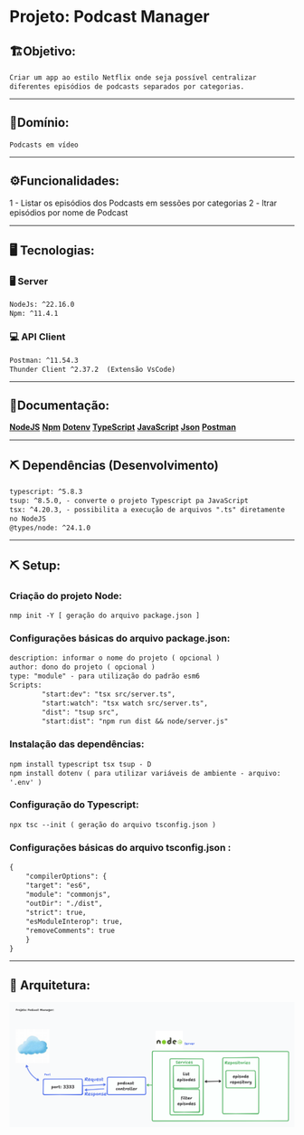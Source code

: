 # Projeto: Podcast Manager

## 🏗️Objetivo: 
    Criar um app ao estilo Netflix onde seja possível centralizar diferentes episódios de podcasts separados por categorias.
***
## 🧱Domínio: 
    Podcasts em vídeo
***

## ⚙️Funcionalidades: 
   1 - Listar os episódios dos Podcasts em sessões por categorias
   2 - ltrar episódios por nome de Podcast
***
## 🖥️ Tecnologias:

### 🖥️ Server
    NodeJs: ^22.16.0
    Npm: ^11.4.1
    
### 💻 API Client
    Postman: ^11.54.3
    Thunder Client ^2.37.2  (Extensão VsCode)

***
## 📒Documentação:
[**NodeJS**](https://nodejs.org/en/)
[**Npm**](https://www.npmjs.com/)
[**Dotenv**](https://www.npmjs.com/package/dotenv)
[**TypeScript**](https://www.typescriptlang.org/)
[**JavaScript**](https://developer.mozilla.org/pt-BR/docs/Web/JavaScript)
[**Json**](https://www.json.org/json-en.html)
[**Postman**](https://www.postman.com)
***

## ⛏️ Dependências (Desenvolvimento)
    typescript: ^5.8.3
    tsup: ^8.5.0, - converte o projeto Typescript pa JavaScript 
    tsx: ^4.20.3, - possibilita a execução de arquivos ".ts" diretamente no NodeJS
    @types/node: ^24.1.0
***

## ⛏️ Setup:

### Criação do projeto Node:
    nmp init -Y [ geração do arquivo package.json ]

### Configurações básicas do arquivo package.json:
	description: informar o nome do projeto ( opcional )
	author: dono do projeto ( opcional )
	type: "module" - para utilização do padrão esm6
	Scripts:
	        "start:dev": "tsx src/server.ts",
            "start:watch": "tsx watch src/server.ts",
            "dist": "tsup src",
            "start:dist": "npm run dist && node/server.js"

### Instalação das dependências: 
    npm install typescript tsx tsup - D 
    npm install dotenv ( para utilizar variáveis de ambiente - arquivo: '.env' )

### Configuração do Typescript: 
    npx tsc --init ( geração do arquivo tsconfig.json )

### Configurações básicas do arquivo tsconfig.json :
    {
        "compilerOptions": {
        "target": "es6",
        "module": "commonjs",
        "outDir": "./dist",
        "strict": true,
        "esModuleInterop": true,
        "removeComments": true
        }
    }
***
## 🏢 Arquitetura:
			

![arquitetura do Projeto](/docs/assests/arquitetura.png)
